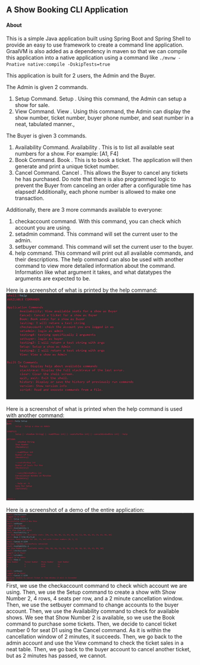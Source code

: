 ## A Show Booking CLI Application
#### About
This is a simple Java application built using Spring Boot and Spring Shell to provide an easy to use framework to create a command line application. GraalVM is also added as a dependency in maven so that we can compile this application into a native application using a command like `./mvnw -Pnative native:compile -DskipTests=true`

This application is built for 2 users, the Admin and the Buyer.

The Admin is given 2 commands.
1. Setup Command. Setup <Show Number> <Number of Rows> <Number of seats per row>
<Cancellation window in minutes>. Using this command, the Admin can setup a show for sale.
2. View Command. View <Show Number>. Using this command, the Admin can display the show number, ticket number, buyer phone number, and seat number in a neat, tabulated manner.,

The Buyer is given 3 commands.
1. Availability Command. Availability <Show Number>. This is to list all available seat numbers for a show. For example: [A1, F4]
2. Book Command. Book <Show Number> <Phone Number> <Comma separated list of seats>. This is to book a ticket. The application will then generate and print a unique ticket number.
3. Cancel Command. Cancel <Ticket Number> <Phone Number>. This allows the Buyer to cancel any tickets he has purchased. Do note that there is also programmed logic to prevent the Buyer from canceling an order after a configurable time has elapsed! Additionally, each phone number is allowed to make one transaction.

Additionally, there are 3 more commands available to everyone:
1. checkaccount command. With this command, you can check which account you are using.
2. setadmin command. This command will set the current user to the admin.
3. setbuyer command. This command will set the current user to the buyer.
4. help command. This command will print out all available commands, and their descriptions. The help command can also be used with another command to view more detailed information about the command. Information like what argument it takes, and what datatypes the arguments are expected to be. 

Here is a screenshot of what is printed by the help command:
![HelpCommandDemo1](./images/HelpDemo1.JPG)

Here is a screenshot of what is printed when the help command is used with another command:
![HelpCommandDemo2](./images/HelpDemo2.JPG)

Here is a screenshot of a demo of the entire application:
![BookingAppDemo](./images/BookingAppDemo.JPG)
First, we use the checkaccount command to check which account we are using.
Then, we use the Setup command to create a show with Show Number 2, 4 rows, 4 seats per row, and a 2 minute cancellation window.
Then, we use the setbuyer command to change accounts to the buyer account.
Then, we use the Availability command to check for available shows.
We see that Show Number 2 is available, so we use the Book command to purchase some tickets.
Then, we decide to cancel ticket number 0 for seat D1 using the Cancel command.
As it is within the cancellation window of 2 minutes, it succeeds.
Then, we go back to the admin account and use the View command to check the ticket sales in a neat table.
Then, we go back to the buyer account to cancel another ticket, but as 2 minutes has passed, we cannot.